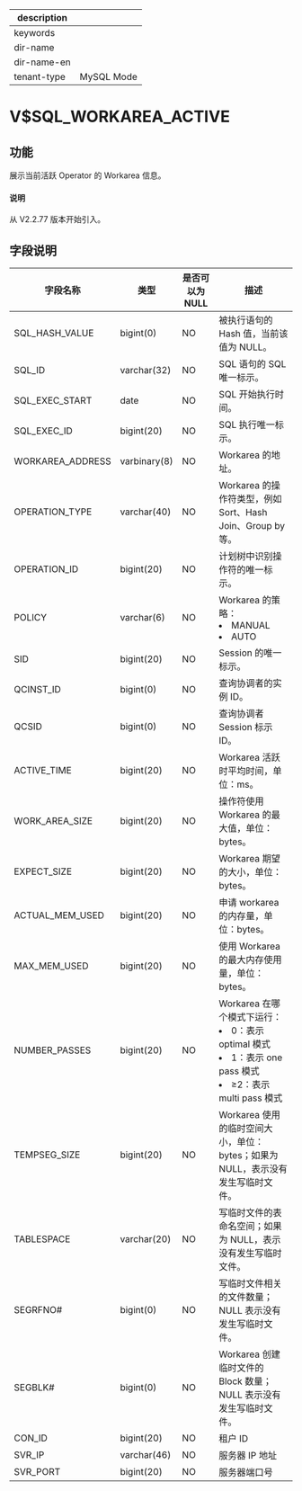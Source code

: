 |description||
|---|---|
|keywords||
|dir-name||
|dir-name-en||
|tenant-type|MySQL Mode|

# V$SQL_WORKAREA_ACTIVE

## 功能

展示当前活跃 Operator 的 Workarea 信息。

<main id="notice" type='explain'>
  <h4>说明</h4>
  <p>从 V2.2.77 版本开始引入。</p>
</main>

## 字段说明

|     **字段名称**     |    **类型**    | **是否可以为 NULL** |                       **描述**                       |
|------------------|--------------|----------------|------------------------------------------------------------------------------------|
| SQL_HASH_VALUE   | bigint(0)    | NO             | 被执行语句的 Hash 值，当前该值为 NULL。                          |
| SQL_ID           | varchar(32)  | NO             | SQL 语句的 SQL 唯一标示。                                  |
| SQL_EXEC_START   | date         | NO             | SQL 开始执行时间。                                        |
| SQL_EXEC_ID      | bigint(20)   | NO             | SQL 执行唯一标示。                                        |
| WORKAREA_ADDRESS | varbinary(8) | NO             | Workarea 的地址。                                      |
| OPERATION_TYPE   | varchar(40)  | NO             | Workarea 的操作符类型，例如 Sort、Hash Join、Group by 等。      |
| OPERATION_ID     | bigint(20)   | NO             | 计划树中识别操作符的唯一标示。                                    |
| POLICY           | varchar(6)   | NO             | Workarea 的策略： <li>MANUAL<li> AUTO    |
| SID              | bigint(20)   | NO             | Session 的唯一标示。                                     |
| QCINST_ID        | bigint(0)    | NO             | 查询协调者的实例 ID。                                       |
| QCSID            | bigint(0)    | NO             | 查询协调者 Session 标示 ID。                               |
| ACTIVE_TIME      | bigint(20)   | NO             | Workarea 活跃时平均时间，单位：ms。                            |
| WORK_AREA_SIZE   | bigint(20)   | NO             | 操作符使用 Workarea 的最大值，单位：bytes。                      |
| EXPECT_SIZE      | bigint(20)   | NO             | Workarea 期望的大小，单位：bytes。                           |
| ACTUAL_MEM_USED  | bigint(20)   | NO             | 申请 workarea 的内存量，单位：bytes。                         |
| MAX_MEM_USED     | bigint(20)   | NO             | 使用 Workarea 的最大内存使用量，单位：bytes。                     |
| NUMBER_PASSES    | bigint(20)   | NO             | Workarea 在哪个模式下运行： <li>0：表示 optimal 模式<li> 1：表示 one pass 模式   <li> ≥2：表示 multi pass 模式    |
| TEMPSEG_SIZE     | bigint(20)   | NO             | Workarea 使用的临时空间大小，单位：bytes；如果为 NULL，表示没有发生写临时文件。  |
| TABLESPACE       | varchar(20)  | NO             | 写临时文件的表命名空间；如果为 NULL，表示没有发生写临时文件。                  |
| SEGRFNO#         | bigint(0)    | NO             | 写临时文件相关的文件数量；NULL 表示没有发生写临时文件。                     |
| SEGBLK#          | bigint(0)    | NO             | Workarea 创建临时文件的 Block 数量；NULL 表示没有发生写临时文件。        |
| CON_ID           | bigint(20)   | NO             | 租户 ID  |
| SVR_IP                 | varchar(46)   | NO             | 服务器 IP 地址                   |
| SVR_PORT                 | bigint(20)   | NO             | 服务器端口号                   |
